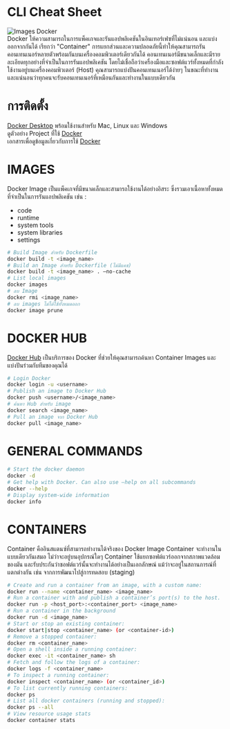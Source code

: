 # CLI Cheat Sheet
![Images Docker](https://www.zadara.com/wp-content/uploads/docker.png)   
Docker ให้ความสามารถในการแพ็คเกจและรันแอปพลิเคชันในอินเทอร์เฟซที่ไม่แน่นอน และแบ่งออกจากกันได้ เรียกว่า "Container"
การแยกส่วนและความปลอดภัยนี้ทำให้คุณสามารถรันคอนเทนเนอร์หลายตัวพร้อมกันบนเครื่องคอมพิวเตอร์เดียวกันได้ คอนเทนเนอร์มีขนาดเล็กและมีรายละเอียดทุกอย่างที่จำเป็นในการรันแอปพลิเคชัน โดยไม่เชื่อถือว่าเครื่องมือและซอฟต์แวร์ทั้งหมดที่กำลังใช้งานอยู่บนเครื่องคอมพิวเตอร์ (Host) คุณสามารถแบ่งปันคอนเทนเนอร์ได้ง่ายๆ ในขณะที่ทำงาน และแน่นอนว่าทุกคนจะรับคอนเทนเนอร์ที่เหมือนกันและทำงานในแบบเดียวกัน

# การติดตั้ง

[Docker Desktop](https://docs.docker.com/desktop/) พร้อมใช้งานสำหรับ Mac, Linux และ Windows  
ดูตัวอย่าง Project ที่ใช้ [Docker](https://github.com/docker/awesome-compose)  
เอกสารเพื่อดูข้อมูลเกี่ยวกับการใช้ [Docker](https://docs.docker.com/)

# IMAGES

Docker Image เป็นแพ็คเกจที่มีขนาดเล็กและสามารถใช้งานได้อย่างอิสระ ซึ่งรวมเอาเนื้อหาทั้งหมดที่จำเป็นในการรันแอปพลิเคชัน เช่น :

- code
- runtime
- system tools
- system libraries
- settings

```bash
# Build Image สำหรับ Dockerfile
docker build -t <image_name>
# Build an Image สำหรับ Dockerfile (ไม่มีแคช)
docker build -t <image_name> . –no-cache
# List local images
docker images
# ลบ Image
docker rmi <image_name>
# ลบ images ไม่ได้ใช้ทั้งหมดออก
docker image prune
```

# DOCKER HUB

[Docker Hub](https://hub.docker.com/) เป็นบริการของ Docker ที่ช่วยให้คุณสามารถค้นหา Container Images และ แบ่งปันร่วมกับทีมของคุณได้

```bash
# Login Docker
docker login -u <username>
# Publish an image to Docker Hub
docker push <username>/<image_name>
# ค้นหา Hub สำหรับ image
docker search <image_name>
# Pull an image จาก Docker Hub
docker pull <image_name>
```

# GENERAL COMMANDS

```bash
# Start the docker daemon
docker -d
# Get help with Docker. Can also use –help on all subcommands
docker --help
# Display system-wide information
docker info
```

# CONTAINERS

Container คืออินสแตนซ์ที่สามารถทำงานได้จริงของ Docker Image Container จะทำงานในแบบเดียวกันเสมอ ไม่ว่าจะอยู่บนอุปกรณ์ใดๆ
Container ใช้แยกซอฟต์แวร์ออกจากสภาพแวดล้อมของมัน และรับประกันว่าซอฟต์แวร์นั้นจะทำงานได้อย่างเป็นเอกลักษณ์ แม้ว่าจะอยู่ในสถานการณ์ที่แตกต่างกัน เช่น จากการพัฒนาไปสู่การทดสอบ (staging)

```bash
# Create and run a container from an image, with a custom name:
docker run --name <container_name> <image_name>
# Run a container with and publish a container’s port(s) to the host.
docker run -p <host_port>:<container_port> <image_name>
# Run a container in the background
docker run -d <image_name>
# Start or stop an existing container:
docker start|stop <container_name> (or <container-id>)
# Remove a stopped container:
docker rm <container_name>
# Open a shell inside a running container:
docker exec -it <container_name> sh
# Fetch and follow the logs of a container:
docker logs -f <container_name>
# To inspect a running container:
docker inspect <container_name> (or <container_id>)
# To list currently running containers:
docker ps
# List all docker containers (running and stopped):
docker ps --all
# View resource usage stats
docker container stats
```
